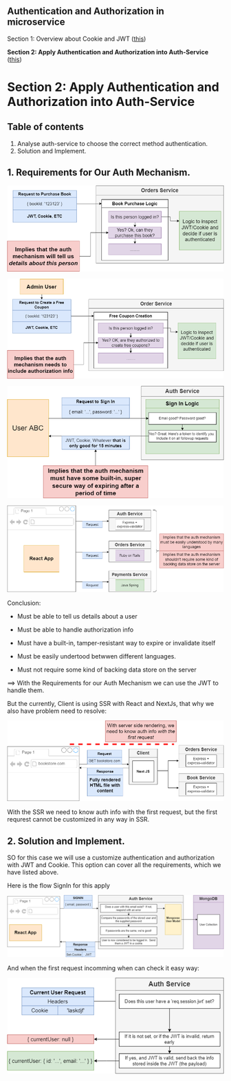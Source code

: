 
## Authentication and Authorization in microservice

Section 1: Overview about Cookie and JWT ([this](./jwt-vs-cookie.md))

**Section 2: Apply Authentication and Authorization into Auth-Service** ([this](./implement-auth-service.md))

# Section 2: Apply Authentication and Authorization into Auth-Service

## Table of contents

1. Analyse auth-service to choose the correct method authentication.
2. Solution and Implement.


## 1. Requirements for Our Auth Mechanism.
![require-auth-1](../../assets/auth/require-auth-1.png)

![require-auth-2](../../assets/auth/require-auth-2.png)

![require-auth-3](../../assets/auth/require-auth-3.png)

![require-auth-4](../../assets/auth/require-auth-4.png)


Conclusion:

- Must be able to tell us details about a user

- Must be able to handle authorization info

- Must have a built-in, tamper-resistant way to expire or invalidate itself

- Must be easily undertood betwwen different languages.

- Must not require some kind of backing data store on the server

==> With the Requirements for our Auth Mechanism we can use the JWT to handle them.

But the currently, Client is using SSR with React and NextJs, that why we also have problem need to resolve:

![issue-ssr](../../assets/auth/issue-ssr.png)

With the SSR we need to know auth info with the first request, but the first requrest cannot be customized in any way in SSR.


## 2. Solution and Implement.

SO for this case we will use a customize authentication and authorization with JWT and Cookie. This option can cover all the requirements, which we have listed above.

Here is the flow SignIn for this apply

![solution-sigin-flow](../../assets/auth/solution-sigin-flow.png)

And when the first request incomming when can check it easy way:

![solution-first-request](../../assets/auth/solution-first-request.png)


